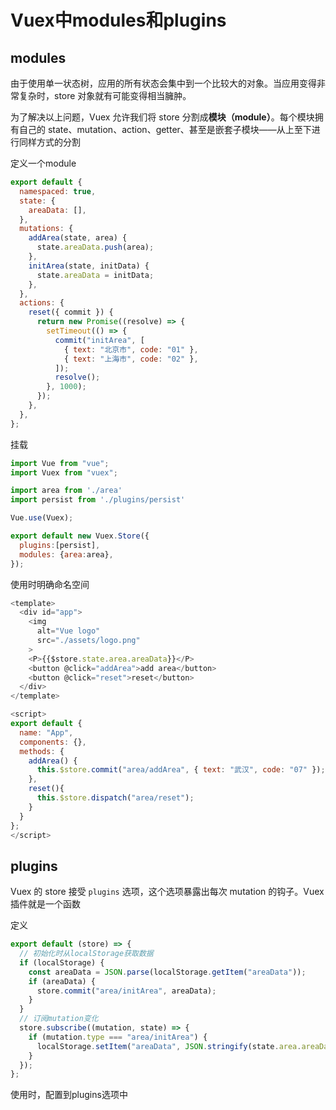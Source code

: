 # Vuex中modules和plugins

## modules

由于使用单一状态树，应用的所有状态会集中到一个比较大的对象。当应用变得非常复杂时，store 对象就有可能变得相当臃肿。

为了解决以上问题，Vuex 允许我们将 store 分割成**模块（module）**。每个模块拥有自己的 state、mutation、action、getter、甚至是嵌套子模块——从上至下进行同样方式的分割



定义一个module

```javascript
export default {
  namespaced: true,
  state: {
    areaData: [],
  },
  mutations: {
    addArea(state, area) {
      state.areaData.push(area);
    },
    initArea(state, initData) {
      state.areaData = initData;
    },
  },
  actions: {
    reset({ commit }) {
      return new Promise((resolve) => {
        setTimeout(() => {
          commit("initArea", [
            { text: "北京市", code: "01" },
            { text: "上海市", code: "02" },
          ]);
          resolve();
        }, 1000);
      });
    },
  },
};
```

挂载

```javascript
import Vue from "vue";
import Vuex from "vuex";

import area from './area'
import persist from './plugins/persist'

Vue.use(Vuex);

export default new Vuex.Store({
  plugins:[persist],
  modules: {area:area},
});
```

使用时明确命名空间

```javascript
<template>
  <div id="app">
    <img
      alt="Vue logo"
      src="./assets/logo.png"
    >
    <P>{{$store.state.area.areaData}}</P>
    <button @click="addArea">add area</button>
    <button @click="reset">reset</button>
  </div>
</template>

<script>
export default {
  name: "App",
  components: {},
  methods: {
    addArea() {
      this.$store.commit("area/addArea", { text: "武汉", code: "07" });
    },
    reset(){
      this.$store.dispatch("area/reset");
    }
  }
};
</script>
```



## plugins

Vuex 的 store 接受 `plugins` 选项，这个选项暴露出每次 mutation 的钩子。Vuex 插件就是一个函数



定义

```javascript
export default (store) => {
  // 初始化时从localStorage获取数据
  if (localStorage) {
    const areaData = JSON.parse(localStorage.getItem("areaData"));
    if (areaData) {
      store.commit("area/initArea", areaData);
    }
  }
  // 订阅mutation变化
  store.subscribe((mutation, state) => {
    if (mutation.type === "area/initArea") {
      localStorage.setItem("areaData", JSON.stringify(state.area.areaData));
    }
  });
};
```

使用时，配置到plugins选项中